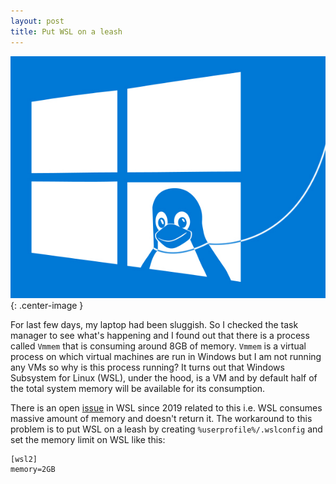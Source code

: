 ```yaml
---
layout: post
title: Put WSL on a leash
---
```


![](/assets/images/wsl-on-a-leash.jpg){: .center-image }

For last few days, my laptop had been sluggish. So I checked the task manager to see what's happening and I found out that there is a process called `Vmmem` that is consuming around 8GB of memory. `Vmmem` is a virtual process on which virtual machines are run in Windows but I am not running any VMs so why is this process running? It turns out that Windows Subsystem for Linux (WSL), under the hood, is a VM and by default half of the total system memory will be available for its consumption. 

There is an open [issue](https://github.com/microsoft/WSL/issues/4166) in WSL since 2019 related to this i.e. WSL consumes massive amount of memory and doesn't return it. The workaround to this problem is to put WSL on a leash by creating `%userprofile%/.wslconfig` and set the memory limit on WSL like this:

```
[wsl2]
memory=2GB
```
